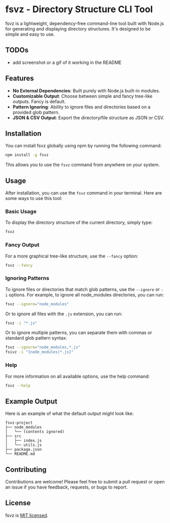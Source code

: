 # fsvz - Directory Structure CLI Tool

fsvz is a lightweight, dependency-free command-line tool built with Node.js for generating and displaying directory structures. It's designed to be simple and easy to use.

## TODOs

- add screenshot or a gif of it working in the README

## Features

- **No External Dependencies**: Built purely with Node.js built-in modules.
- **Customizable Output**: Choose between simple and fancy tree-like outputs. Fancy is default.
- **Pattern Ignoring**: Ability to ignore files and directories based on a provided glob pattern.
- **JSON & CSV Output**: Export the directory/file structure as JSON or CSV.

## Installation

You can install fsvz globally using npm by running the following command:

```bash
npm install -g fsvz
```

This allows you to use the `fsvz` command from anywhere on your system.

## Usage

After installation, you can use the `fsvz` command in your terminal. Here are some ways to use this tool:

### Basic Usage

To display the directory structure of the current directory, simply type:

```bash
fsvz
```

### Fancy Output

For a more graphical tree-like structure, use the `--fancy` option:

```bash
fsvz --fancy
```

### Ignoring Patterns

To ignore files or directories that match glob patterns, use the `--ignore` or `-i` options. For example, to ignore all node_modules directories, you can run:

```bash
fsvz --ignore="node_modules"
```

Or to ignore all files with the `.js` extension, you can run:

```bash
fsvz -i "*.js"
```

Or to ignore multiple patterns, you can separate them with commas or standard glob pattern syntax:

```bash
fsvz --ignore="node_modules,*.js"
fsivz -i "{node_modules|*.js}"
```

### Help

For more information on all available options, use the help command:

```bash
fsvz --help
```

## Example Output

Here is an example of what the default output might look like:

```
fsvz-project
├── node_modules
│   └── (contents ignored)
├── src
│   ├── index.js
│   └── utils.js
├── package.json
└── README.md
```

## Contributing

Contributions are welcome! Please feel free to submit a pull request or open an issue if you have feedback, requests, or bugs to report.

## License

fsvz is [MIT licensed](./LICENSE).
